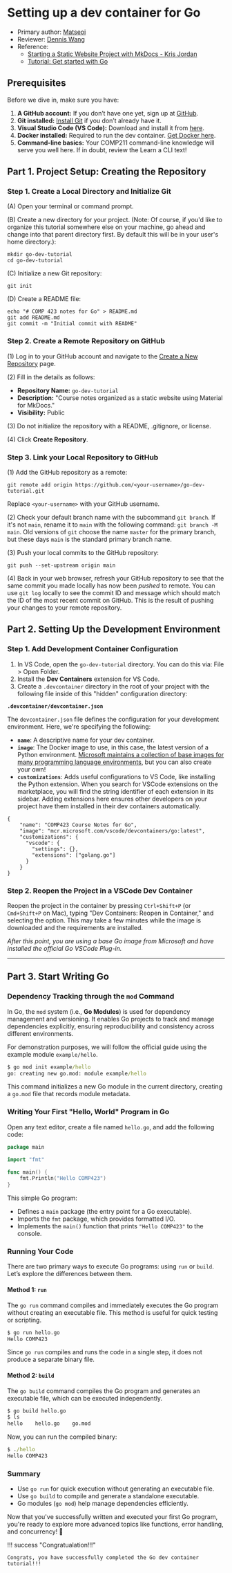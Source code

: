 # Setting up a dev container for Go

* Primary author: [Matseoi](https://github.com/JukTong/)
* Reviewer: [Dennis Wang](https://github.com/DennisComp210)
* Reference:
    * [Starting a Static Website Project with MkDocs - Kris Jordan](https://comp423-25s.github.io/resources/MkDocs/tutorial/?h=mkdocs+tutorial)
    * [Tutorial: Get started with Go](https://go.dev/doc/tutorial/getting-started)


## Prerequisites

Before we dive in, make sure you have:

1. **A GitHub account:** If you don’t have one yet, sign up at [GitHub](https://github.com).
2. **Git installed:** [Install Git](https://git-scm.com/book/en/v2/Getting-Started-Installing-Git) if you don’t already have it.
3. **Visual Studio Code (VS Code):** Download and install it from [here](https://code.visualstudio.com/).
4. **Docker installed:** Required to run the dev container. [Get Docker here](https://www.docker.com/products/docker-desktop).
5. **Command-line basics:** Your COMP211 command-line knowledge will serve you well here. If in doubt, review the Learn a CLI text!

## Part 1. Project Setup: Creating the Repository

### Step 1. Create a Local Directory and Initialize Git

(A) Open your terminal or command prompt.

(B) Create a new directory for your project. (Note: Of course, if you'd like to organize this tutorial somewhere else on your machine, go ahead and change into that parent  directory first. By default this will be in your user's home  directory.):

```
mkdir go-dev-tutorial
cd go-dev-tutorial
```

(C) Initialize a new Git repository:

```
git init
```

(D) Create a README file:

```
echo "# COMP 423 notes for Go" > README.md
git add README.md
git commit -m "Initial commit with README"
```

### Step 2. Create a Remote Repository on GitHub

(1) Log in to your GitHub account and navigate to the [Create a New Repository](https://github.com/new) page.

(2) Fill in the details as follows:

- **Repository Name:** `go-dev-tutorial`
- **Description:** "Course notes organized as a static website using Material for MkDocs."
- **Visibility:** Public

(3) Do not initialize the repository with a README, .gitignore, or license.

(4) Click **Create Repository**.

### Step 3. Link your Local Repository to GitHub

(1) Add the GitHub repository as a remote:

```
git remote add origin https://github.com/<your-username>/go-dev-tutorial.git
```

Replace `<your-username>` with your GitHub username.

(2) Check your default branch name with the subcommand `git branch`. If it's not `main`, rename it to `main` with the following command: `git branch -M main`. Old versions of `git` choose the name `master` for the primary branch, but these days `main` is the standard primary branch name.

(3) Push your local commits to the GitHub repository:

```
git push --set-upstream origin main
```

(4) Back in your web browser, refresh your GitHub repository to see that the same commit you made locally has now been *pushed* to remote. You can use `git log` locally to see the commit ID and message which should match the ID of  the most recent commit on GitHub. This is the result of pushing your  changes to your remote repository.

## Part 2. Setting Up the Development Environment

### Step 1. Add Development Container Configuration

1. In VS Code, open the `go-dev-tutorial` directory. You can do this via: File > Open Folder.
2. Install the **Dev Containers** extension for VS Code.
3. Create a `.devcontainer` directory in the root of your project with the following file inside of this "hidden" configuration directory:

**`.devcontainer/devcontainer.json`**

The `devcontainer.json` file defines the configuration for your development environment. Here, we're specifying the following:

- **`name`**: A descriptive name for your dev container.
- **`image`**: The Docker image to use, in this case, the latest version of a Python environment. [Microsoft maintains a collection of base images for many programming language environments](https://hub.docker.com/r/microsoft/vscode-devcontainers), but you can also create your own!
- **`customizations`**: Adds useful configurations to VS Code, like installing the Python extension. When you search for VSCode extensions on the marketplace, you will find the  string identifier of each extension in its sidebar. Adding extensions here ensures other developers on your project have them installed in  their dev containers automatically.

```
{
    "name": "COMP423 Course Notes for Go",
    "image": "mcr.microsoft.com/vscode/devcontainers/go:latest",
    "customizations": {
      "vscode": {
        "settings": {},
        "extensions": ["golang.go"]
      }
    }
}
```

### Step 2. Reopen the Project in a VSCode Dev Container

Reopen the project in the container by pressing `Ctrl+Shift+P` (or `Cmd+Shift+P` on Mac), typing "Dev Containers: Reopen in Container," and selecting  the option. This may take a few minutes while the image is downloaded  and the requirements are installed.

*After this point, you are using a base Go image from Microsoft and have installed the official Go VSCode Plug-in.*

------

## Part 3. Start Writing Go

### Dependency Tracking through the `mod` Command

In Go, the `mod` system (i.e., **Go Modules**) is used for dependency management and versioning. It enables Go projects to track and manage dependencies explicitly, ensuring reproducibility and consistency across different environments.

For demonstration purposes, we will follow the official guide using the example module `example/hello`.

```cmd
$ go mod init example/hello
go: creating new go.mod: module example/hello
```

This command initializes a new Go module in the current directory, creating a `go.mod` file that records module metadata.

### Writing Your First "Hello, World" Program in Go

Open any text editor, create a file named `hello.go`, and add the following code:

```go
package main  

import "fmt"  

func main() {  
    fmt.Println("Hello COMP423")  
}
```

This simple Go program:

- Defines a `main` package (the entry point for a Go executable).
- Imports the `fmt` package, which provides formatted I/O.
- Implements the `main()` function that prints `"Hello COMP423"` to the console.

### Running Your Code

There are two primary ways to execute Go programs: using `run` or `build`. Let’s explore the differences between them.

#### Method 1: `run`

The `go run` command compiles and immediately executes the Go program without creating an executable file. This method is useful for quick testing or scripting.

```cmd
$ go run hello.go
Hello COMP423
```

Since `go run` compiles and runs the code in a single step, it does not produce a separate binary file.

#### Method 2: `build`

The `go build` command compiles the Go program and generates an executable file, which can be executed independently.

```cmd
$ go build hello.go
$ ls
hello    hello.go    go.mod
```

Now, you can run the compiled binary:

```cmd
$ ./hello
Hello COMP423
```

### Summary

- Use `go run` for quick execution without generating an executable file.
- Use `go build` to compile and generate a standalone executable.
- Go modules (`go mod`) help manage dependencies efficiently.

Now that you've successfully written and executed your first Go program, you're ready to explore more advanced topics like functions, error handling, and concurrency! 🚀

!!! success "Congratualation!!!"

    Congrats, you have successfully completed the Go dev container tutorial!!!